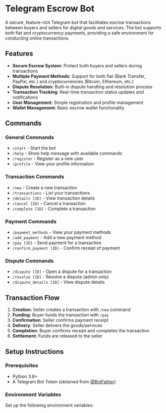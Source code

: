 # Telegram Escrow Bot

A secure, feature-rich Telegram bot that facilitates escrow transactions between buyers and sellers for digital goods and services. The bot supports both fiat and cryptocurrency payments, providing a safe environment for conducting online transactions.

## Features

- **Secure Escrow System**: Protect both buyers and sellers during transactions
- **Multiple Payment Methods**: Support for both fiat (Bank Transfer, PayPal, etc.) and cryptocurrencies (Bitcoin, Ethereum, etc.)
- **Dispute Resolution**: Built-in dispute handling and resolution process
- **Transaction Tracking**: Real-time transaction status updates and notifications
- **User Management**: Simple registration and profile management
- **Wallet Management**: Basic escrow wallet functionality

## Commands

### General Commands
- `/start` - Start the bot
- `/help` - Show help message with available commands
- `/register` - Register as a new user
- `/profile` - View your profile information

### Transaction Commands
- `/new` - Create a new transaction
- `/transactions` - List your transactions
- `/details [ID]` - View transaction details
- `/cancel [ID]` - Cancel a transaction
- `/complete [ID]` - Complete a transaction

### Payment Commands
- `/payment_methods` - View your payment methods
- `/add_payment` - Add a new payment method
- `/pay [ID]` - Send payment for a transaction
- `/confirm_payment [ID]` - Confirm receipt of payment

### Dispute Commands
- `/dispute [ID]` - Open a dispute for a transaction
- `/resolve [ID]` - Resolve a dispute (admin only)
- `/dispute_details [ID]` - View dispute details

## Transaction Flow

1. **Creation**: Seller creates a transaction with `/new` command
2. **Funding**: Buyer funds the transaction with `/pay`
3. **Confirmation**: Seller confirms payment receipt
4. **Delivery**: Seller delivers the goods/services
5. **Completion**: Buyer confirms receipt and completes the transaction
6. **Settlement**: Funds are released to the seller

## Setup Instructions

### Prerequisites

- Python 3.8+
- A Telegram Bot Token (obtained from [@BotFather](https://t.me/BotFather))

### Environment Variables

Set up the following environment variables:

